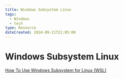 ```yaml
---
title: Windows Subsystem Linux
tags:
  - Windows
  - tech
type: Resource
dateCreated: 2024-09-21T21:05:00
---
```


# Windows Subsystem Linux
[How To Use Windows Subsystem for Linux (WSL)](https://www.itprotoday.com/linux/how-use-windows-subsystem-linux)
